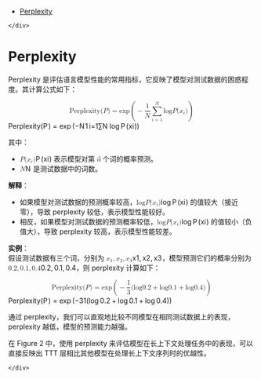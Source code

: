 <!DOCTYPE html>
<html>

<head>
  <meta charset="utf-8">
  <meta name="viewport" content="width=device-width, initial-scale=1.0">
  <title>Evaluation</title>
  <link rel="stylesheet" href="https://stackedit.io/style.css" />
</head>

<body class="stackedit">
  <div class="stackedit__left">
    <div class="stackedit__toc">
      
<ul>
<li><a href="#perplexity">Perplexity</a></li>
</ul>

    </div>
  </div>
  <div class="stackedit__right">
    <div class="stackedit__html">
      <h1 id="perplexity">Perplexity</h1>
<p>Perplexity 是评估语言模型性能的常用指标，它反映了模型对测试数据的困惑程度。其计算公式如下：</p>
<p><span class="katex--display"><span class="katex-display"><span class="katex"><span class="katex-mathml"><math xmlns="http://www.w3.org/1998/Math/MathML" display="block"><semantics><mrow><mtext>Perplexity</mtext><mo stretchy="false">(</mo><mi>P</mi><mo stretchy="false">)</mo><mo>=</mo><mi>exp</mi><mo>⁡</mo><mrow><mo fence="true">(</mo><mo>−</mo><mfrac><mn>1</mn><mi>N</mi></mfrac><munderover><mo>∑</mo><mrow><mi>i</mi><mo>=</mo><mn>1</mn></mrow><mi>N</mi></munderover><mi>log</mi><mo>⁡</mo><mi>P</mi><mo stretchy="false">(</mo><msub><mi>x</mi><mi>i</mi></msub><mo stretchy="false">)</mo><mo fence="true">)</mo></mrow></mrow><annotation encoding="application/x-tex">
\text{Perplexity}(P) = \exp\left(-\frac{1}{N} \sum_{i=1}^N \log P(x_i)\right)
</annotation></semantics></math></span><span class="katex-html" aria-hidden="true"><span class="base"><span class="strut" style="height: 1em; vertical-align: -0.25em;"></span><span class="mord text"><span class="mord">Perplexity</span></span><span class="mopen">(</span><span class="mord mathnormal" style="margin-right: 0.13889em;">P</span><span class="mclose">)</span><span class="mspace" style="margin-right: 0.277778em;"></span><span class="mrel">=</span><span class="mspace" style="margin-right: 0.277778em;"></span></span><span class="base"><span class="strut" style="height: 3.10601em; vertical-align: -1.27767em;"></span><span class="mop">exp</span><span class="mspace" style="margin-right: 0.166667em;"></span><span class="minner"><span class="mopen delimcenter" style="top: 0em;"><span class="delimsizing size4">(</span></span><span class="mord">−</span><span class="mord"><span class="mopen nulldelimiter"></span><span class="mfrac"><span class="vlist-t vlist-t2"><span class="vlist-r"><span class="vlist" style="height: 1.32144em;"><span class="" style="top: -2.314em;"><span class="pstrut" style="height: 3em;"></span><span class="mord"><span class="mord mathnormal" style="margin-right: 0.10903em;">N</span></span></span><span class="" style="top: -3.23em;"><span class="pstrut" style="height: 3em;"></span><span class="frac-line" style="border-bottom-width: 0.04em;"></span></span><span class="" style="top: -3.677em;"><span class="pstrut" style="height: 3em;"></span><span class="mord"><span class="mord">1</span></span></span></span><span class="vlist-s">​</span></span><span class="vlist-r"><span class="vlist" style="height: 0.686em;"><span class=""></span></span></span></span></span><span class="mclose nulldelimiter"></span></span><span class="mspace" style="margin-right: 0.166667em;"></span><span class="mop op-limits"><span class="vlist-t vlist-t2"><span class="vlist-r"><span class="vlist" style="height: 1.82834em;"><span class="" style="top: -1.87233em; margin-left: 0em;"><span class="pstrut" style="height: 3.05em;"></span><span class="sizing reset-size6 size3 mtight"><span class="mord mtight"><span class="mord mathnormal mtight">i</span><span class="mrel mtight">=</span><span class="mord mtight">1</span></span></span></span><span class="" style="top: -3.05001em;"><span class="pstrut" style="height: 3.05em;"></span><span class=""><span class="mop op-symbol large-op">∑</span></span></span><span class="" style="top: -4.30001em; margin-left: 0em;"><span class="pstrut" style="height: 3.05em;"></span><span class="sizing reset-size6 size3 mtight"><span class="mord mathnormal mtight" style="margin-right: 0.10903em;">N</span></span></span></span><span class="vlist-s">​</span></span><span class="vlist-r"><span class="vlist" style="height: 1.27767em;"><span class=""></span></span></span></span></span><span class="mspace" style="margin-right: 0.166667em;"></span><span class="mop">lo<span style="margin-right: 0.01389em;">g</span></span><span class="mspace" style="margin-right: 0.166667em;"></span><span class="mord mathnormal" style="margin-right: 0.13889em;">P</span><span class="mopen">(</span><span class="mord"><span class="mord mathnormal">x</span><span class="msupsub"><span class="vlist-t vlist-t2"><span class="vlist-r"><span class="vlist" style="height: 0.311664em;"><span class="" style="top: -2.55em; margin-left: 0em; margin-right: 0.05em;"><span class="pstrut" style="height: 2.7em;"></span><span class="sizing reset-size6 size3 mtight"><span class="mord mathnormal mtight">i</span></span></span></span><span class="vlist-s">​</span></span><span class="vlist-r"><span class="vlist" style="height: 0.15em;"><span class=""></span></span></span></span></span></span><span class="mclose">)</span><span class="mclose delimcenter" style="top: 0em;"><span class="delimsizing size4">)</span></span></span></span></span></span></span></span></p>
<p>其中：</p>
<ul>
<li><span class="katex--inline"><span class="katex"><span class="katex-mathml"><math xmlns="http://www.w3.org/1998/Math/MathML"><semantics><mrow><mi>P</mi><mo stretchy="false">(</mo><msub><mi>x</mi><mi>i</mi></msub><mo stretchy="false">)</mo></mrow><annotation encoding="application/x-tex">P(x_i)</annotation></semantics></math></span><span class="katex-html" aria-hidden="true"><span class="base"><span class="strut" style="height: 1em; vertical-align: -0.25em;"></span><span class="mord mathnormal" style="margin-right: 0.13889em;">P</span><span class="mopen">(</span><span class="mord"><span class="mord mathnormal">x</span><span class="msupsub"><span class="vlist-t vlist-t2"><span class="vlist-r"><span class="vlist" style="height: 0.311664em;"><span class="" style="top: -2.55em; margin-left: 0em; margin-right: 0.05em;"><span class="pstrut" style="height: 2.7em;"></span><span class="sizing reset-size6 size3 mtight"><span class="mord mathnormal mtight">i</span></span></span></span><span class="vlist-s">​</span></span><span class="vlist-r"><span class="vlist" style="height: 0.15em;"><span class=""></span></span></span></span></span></span><span class="mclose">)</span></span></span></span></span> 表示模型对第 <span class="katex--inline"><span class="katex"><span class="katex-mathml"><math xmlns="http://www.w3.org/1998/Math/MathML"><semantics><mrow><mi>i</mi></mrow><annotation encoding="application/x-tex">i</annotation></semantics></math></span><span class="katex-html" aria-hidden="true"><span class="base"><span class="strut" style="height: 0.65952em; vertical-align: 0em;"></span><span class="mord mathnormal">i</span></span></span></span></span> 个词的概率预测。</li>
<li><span class="katex--inline"><span class="katex"><span class="katex-mathml"><math xmlns="http://www.w3.org/1998/Math/MathML"><semantics><mrow><mi>N</mi></mrow><annotation encoding="application/x-tex">N</annotation></semantics></math></span><span class="katex-html" aria-hidden="true"><span class="base"><span class="strut" style="height: 0.68333em; vertical-align: 0em;"></span><span class="mord mathnormal" style="margin-right: 0.10903em;">N</span></span></span></span></span> 是测试数据中的词数。</li>
</ul>
<p><strong>解释</strong>：</p>
<ul>
<li>如果模型对测试数据的预测概率较高，<span class="katex--inline"><span class="katex"><span class="katex-mathml"><math xmlns="http://www.w3.org/1998/Math/MathML"><semantics><mrow><mi>log</mi><mo>⁡</mo><mi>P</mi><mo stretchy="false">(</mo><msub><mi>x</mi><mi>i</mi></msub><mo stretchy="false">)</mo></mrow><annotation encoding="application/x-tex">\log P(x_i)</annotation></semantics></math></span><span class="katex-html" aria-hidden="true"><span class="base"><span class="strut" style="height: 1em; vertical-align: -0.25em;"></span><span class="mop">lo<span style="margin-right: 0.01389em;">g</span></span><span class="mspace" style="margin-right: 0.166667em;"></span><span class="mord mathnormal" style="margin-right: 0.13889em;">P</span><span class="mopen">(</span><span class="mord"><span class="mord mathnormal">x</span><span class="msupsub"><span class="vlist-t vlist-t2"><span class="vlist-r"><span class="vlist" style="height: 0.311664em;"><span class="" style="top: -2.55em; margin-left: 0em; margin-right: 0.05em;"><span class="pstrut" style="height: 2.7em;"></span><span class="sizing reset-size6 size3 mtight"><span class="mord mathnormal mtight">i</span></span></span></span><span class="vlist-s">​</span></span><span class="vlist-r"><span class="vlist" style="height: 0.15em;"><span class=""></span></span></span></span></span></span><span class="mclose">)</span></span></span></span></span> 的值较大（接近零），导致 perplexity 较低，表示模型性能较好。</li>
<li>相反，如果模型对测试数据的预测概率较低，<span class="katex--inline"><span class="katex"><span class="katex-mathml"><math xmlns="http://www.w3.org/1998/Math/MathML"><semantics><mrow><mi>log</mi><mo>⁡</mo><mi>P</mi><mo stretchy="false">(</mo><msub><mi>x</mi><mi>i</mi></msub><mo stretchy="false">)</mo></mrow><annotation encoding="application/x-tex">\log P(x_i)</annotation></semantics></math></span><span class="katex-html" aria-hidden="true"><span class="base"><span class="strut" style="height: 1em; vertical-align: -0.25em;"></span><span class="mop">lo<span style="margin-right: 0.01389em;">g</span></span><span class="mspace" style="margin-right: 0.166667em;"></span><span class="mord mathnormal" style="margin-right: 0.13889em;">P</span><span class="mopen">(</span><span class="mord"><span class="mord mathnormal">x</span><span class="msupsub"><span class="vlist-t vlist-t2"><span class="vlist-r"><span class="vlist" style="height: 0.311664em;"><span class="" style="top: -2.55em; margin-left: 0em; margin-right: 0.05em;"><span class="pstrut" style="height: 2.7em;"></span><span class="sizing reset-size6 size3 mtight"><span class="mord mathnormal mtight">i</span></span></span></span><span class="vlist-s">​</span></span><span class="vlist-r"><span class="vlist" style="height: 0.15em;"><span class=""></span></span></span></span></span></span><span class="mclose">)</span></span></span></span></span> 的值较小（负值大），导致 perplexity 较高，表示模型性能较差。</li>
</ul>
<p><strong>实例</strong>：<br>
假设测试数据有三个词，分别为 <span class="katex--inline"><span class="katex"><span class="katex-mathml"><math xmlns="http://www.w3.org/1998/Math/MathML"><semantics><mrow><msub><mi>x</mi><mn>1</mn></msub><mo separator="true">,</mo><msub><mi>x</mi><mn>2</mn></msub><mo separator="true">,</mo><msub><mi>x</mi><mn>3</mn></msub></mrow><annotation encoding="application/x-tex">x_1, x_2, x_3</annotation></semantics></math></span><span class="katex-html" aria-hidden="true"><span class="base"><span class="strut" style="height: 0.625em; vertical-align: -0.19444em;"></span><span class="mord"><span class="mord mathnormal">x</span><span class="msupsub"><span class="vlist-t vlist-t2"><span class="vlist-r"><span class="vlist" style="height: 0.301108em;"><span class="" style="top: -2.55em; margin-left: 0em; margin-right: 0.05em;"><span class="pstrut" style="height: 2.7em;"></span><span class="sizing reset-size6 size3 mtight"><span class="mord mtight">1</span></span></span></span><span class="vlist-s">​</span></span><span class="vlist-r"><span class="vlist" style="height: 0.15em;"><span class=""></span></span></span></span></span></span><span class="mpunct">,</span><span class="mspace" style="margin-right: 0.166667em;"></span><span class="mord"><span class="mord mathnormal">x</span><span class="msupsub"><span class="vlist-t vlist-t2"><span class="vlist-r"><span class="vlist" style="height: 0.301108em;"><span class="" style="top: -2.55em; margin-left: 0em; margin-right: 0.05em;"><span class="pstrut" style="height: 2.7em;"></span><span class="sizing reset-size6 size3 mtight"><span class="mord mtight">2</span></span></span></span><span class="vlist-s">​</span></span><span class="vlist-r"><span class="vlist" style="height: 0.15em;"><span class=""></span></span></span></span></span></span><span class="mpunct">,</span><span class="mspace" style="margin-right: 0.166667em;"></span><span class="mord"><span class="mord mathnormal">x</span><span class="msupsub"><span class="vlist-t vlist-t2"><span class="vlist-r"><span class="vlist" style="height: 0.301108em;"><span class="" style="top: -2.55em; margin-left: 0em; margin-right: 0.05em;"><span class="pstrut" style="height: 2.7em;"></span><span class="sizing reset-size6 size3 mtight"><span class="mord mtight">3</span></span></span></span><span class="vlist-s">​</span></span><span class="vlist-r"><span class="vlist" style="height: 0.15em;"><span class=""></span></span></span></span></span></span></span></span></span></span>，模型预测它们的概率分别为 <span class="katex--inline"><span class="katex"><span class="katex-mathml"><math xmlns="http://www.w3.org/1998/Math/MathML"><semantics><mrow><mn>0.2</mn><mo separator="true">,</mo><mn>0.1</mn><mo separator="true">,</mo><mn>0.4</mn></mrow><annotation encoding="application/x-tex">0.2, 0.1, 0.4</annotation></semantics></math></span><span class="katex-html" aria-hidden="true"><span class="base"><span class="strut" style="height: 0.83888em; vertical-align: -0.19444em;"></span><span class="mord">0.2</span><span class="mpunct">,</span><span class="mspace" style="margin-right: 0.166667em;"></span><span class="mord">0.1</span><span class="mpunct">,</span><span class="mspace" style="margin-right: 0.166667em;"></span><span class="mord">0.4</span></span></span></span></span>，则 perplexity 计算如下：</p>
<p><span class="katex--display"><span class="katex-display"><span class="katex"><span class="katex-mathml"><math xmlns="http://www.w3.org/1998/Math/MathML" display="block"><semantics><mrow><mtext>Perplexity</mtext><mo stretchy="false">(</mo><mi>P</mi><mo stretchy="false">)</mo><mo>=</mo><mi>exp</mi><mo>⁡</mo><mrow><mo fence="true">(</mo><mo>−</mo><mfrac><mn>1</mn><mn>3</mn></mfrac><mo stretchy="false">(</mo><mi>log</mi><mo>⁡</mo><mn>0.2</mn><mo>+</mo><mi>log</mi><mo>⁡</mo><mn>0.1</mn><mo>+</mo><mi>log</mi><mo>⁡</mo><mn>0.4</mn><mo stretchy="false">)</mo><mo fence="true">)</mo></mrow></mrow><annotation encoding="application/x-tex">
\text{Perplexity}(P) = \exp\left(-\frac{1}{3} (\log 0.2 + \log 0.1 + \log 0.4)\right)
</annotation></semantics></math></span><span class="katex-html" aria-hidden="true"><span class="base"><span class="strut" style="height: 1em; vertical-align: -0.25em;"></span><span class="mord text"><span class="mord">Perplexity</span></span><span class="mopen">(</span><span class="mord mathnormal" style="margin-right: 0.13889em;">P</span><span class="mclose">)</span><span class="mspace" style="margin-right: 0.277778em;"></span><span class="mrel">=</span><span class="mspace" style="margin-right: 0.277778em;"></span></span><span class="base"><span class="strut" style="height: 2.40003em; vertical-align: -0.95003em;"></span><span class="mop">exp</span><span class="mspace" style="margin-right: 0.166667em;"></span><span class="minner"><span class="mopen delimcenter" style="top: 0em;"><span class="delimsizing size3">(</span></span><span class="mord">−</span><span class="mord"><span class="mopen nulldelimiter"></span><span class="mfrac"><span class="vlist-t vlist-t2"><span class="vlist-r"><span class="vlist" style="height: 1.32144em;"><span class="" style="top: -2.314em;"><span class="pstrut" style="height: 3em;"></span><span class="mord"><span class="mord">3</span></span></span><span class="" style="top: -3.23em;"><span class="pstrut" style="height: 3em;"></span><span class="frac-line" style="border-bottom-width: 0.04em;"></span></span><span class="" style="top: -3.677em;"><span class="pstrut" style="height: 3em;"></span><span class="mord"><span class="mord">1</span></span></span></span><span class="vlist-s">​</span></span><span class="vlist-r"><span class="vlist" style="height: 0.686em;"><span class=""></span></span></span></span></span><span class="mclose nulldelimiter"></span></span><span class="mopen">(</span><span class="mop">lo<span style="margin-right: 0.01389em;">g</span></span><span class="mspace" style="margin-right: 0.166667em;"></span><span class="mord">0.2</span><span class="mspace" style="margin-right: 0.222222em;"></span><span class="mbin">+</span><span class="mspace" style="margin-right: 0.222222em;"></span><span class="mop">lo<span style="margin-right: 0.01389em;">g</span></span><span class="mspace" style="margin-right: 0.166667em;"></span><span class="mord">0.1</span><span class="mspace" style="margin-right: 0.222222em;"></span><span class="mbin">+</span><span class="mspace" style="margin-right: 0.222222em;"></span><span class="mop">lo<span style="margin-right: 0.01389em;">g</span></span><span class="mspace" style="margin-right: 0.166667em;"></span><span class="mord">0.4</span><span class="mclose">)</span><span class="mclose delimcenter" style="top: 0em;"><span class="delimsizing size3">)</span></span></span></span></span></span></span></span></p>
<p>通过 perplexity，我们可以直观地比较不同模型在相同测试数据上的表现，perplexity 越低，模型的预测能力越强。</p>
<p>在 Figure 2 中，使用 perplexity 来评估模型在长上下文处理任务中的表现，可以直接反映出 TTT 层相比其他模型在处理长上下文序列时的优越性。</p>

    </div>
  </div>
</body>

</html>
